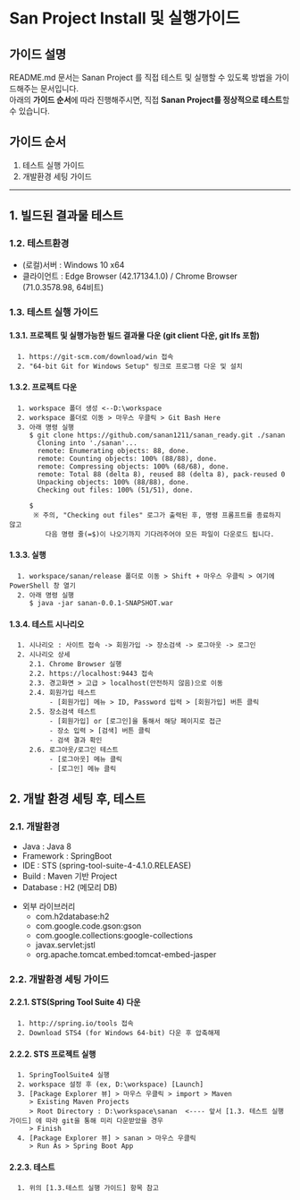 # San Project Install 및 실행가이드

## 가이드 설명
README.md 문서는 Sanan Project 를 직접 테스트 및 실행할 수 있도록 방법을 가이드해주는 문서입니다.   
아래의 **가이드 순서**에 따라 진행해주시면, 직접 **Sanan Project를 정상적으로 테스트**할 수 있습니다.

## 가이드 순서  
1. 테스트 실행 가이드  
2. 개발환경 세팅 가이드

-------------------------------------------------------------------------------------------


## 1. 빌드된 결과물 테스트

### 1.2. 테스트환경
- (로컬)서버 : Windows 10 x64
- 클라이언트 : Edge Browser (42.17134.1.0) / Chrome Browser (71.0.3578.98, 64비트)

### 1.3. 테스트 실행 가이드
#### 1.3.1. 프로젝트 및 실행가능한 빌드 결과물 다운 (git client 다운, git lfs 포함)
      1. https://git-scm.com/download/win 접속
      2. "64-bit Git for Windows Setup" 링크로 프로그램 다운 및 설치

#### 1.3.2. 프로젝트 다운
      1. workspace 폴더 생성 <--D:\workspace
      2. workspace 폴더로 이동 > 마우스 우클릭 > Git Bash Here
      3. 아래 명령 실행
         $ git clone https://github.com/sanan1211/sanan_ready.git ./sanan
           Cloning into './sanan'...
           remote: Enumerating objects: 88, done.
           remote: Counting objects: 100% (88/88), done.
           remote: Compressing objects: 100% (68/68), done.
           remote: Total 88 (delta 8), reused 88 (delta 8), pack-reused 0
           Unpacking objects: 100% (88/88), done.
           Checking out files: 100% (51/51), done.
		
         $
          ※ 주의, "Checking out files" 로그가 출력된 후, 명령 프롬프트를 종료하지 않고
             다음 명령 줄(=$)이 나오기까지 기다려주어야 모든 파일이 다운로드 됩니다. 
            	             
#### 1.3.3. 실행
      1. workspace/sanan/release 폴더로 이동 > Shift + 마우스 우클릭 > 여기에 PowerShell 창 열기
      2. 아래 명령 실행
         $ java -jar sanan-0.0.1-SNAPSHOT.war

#### 1.3.4. 테스트 시나리오
      1. 시나리오 : 사이트 접속 -> 회원가입 -> 장소검색 -> 로그아웃 -> 로그인
      2. 시나리오 상세 
         2.1. Chrome Browser 실행
         2.2. https://localhost:9443 접속
         2.3. 경고화면 > 고급 > localhost(안전하지 않음)으로 이동
         2.4. 회원가입 테스트
              - [회원가입] 메뉴 > ID, Password 입력 > [회원가입] 버튼 클릭
         2.5. 장소검색 테스트
              - [회원가입] or [로그인]을 통해서 해당 페이지로 접근
              - 장소 입력 > [검색] 버튼 클릭
              - 검색 결과 확인
         2.6. 로그아웃/로그인 테스트
              - [로그아웃] 메뉴 클릭
              - [로그인] 메뉴 클릭

## 2. 개발 환경 세팅 후, 테스트

### 2.1. 개발환경

- Java : Java 8
- Framework : SpringBoot 
- IDE : STS (spring-tool-suite-4-4.1.0.RELEASE)
- Build : Maven 기반 Project
- Database : H2 (메모리 DB)
+ 외부 라이브러리
    - com.h2database:h2  
    - com.google.code.gson:gson  
    - com.google.collections:google-collections  
    - javax.servlet:jstl  
    - org.apache.tomcat.embed:tomcat-embed-jasper  



### 2.2. 개발환경 세팅 가이드

#### 2.2.1. STS(Spring Tool Suite 4) 다운
      1. http://spring.io/tools 접속
      2. Download STS4 (for Windows 64-bit) 다운 후 압축해제

#### 2.2.2. STS 프로젝트 실행
      1. SpringToolSuite4 실행
      2. workspace 설정 후 (ex, D:\workspace) [Launch]
      3. [Package Explorer 뷰] > 마우스 우클릭 > import > Maven
         > Existing Maven Projects  
         > Root Directory : D:\workspace\sanan  <---- 앞서 [1.3. 테스트 실행 가이드] 에 따라 git을 통해 미리 다운받았을 경우  
         > Finish  
      4. [Package Explorer 뷰] > sanan > 마우스 우클릭
         > Run As > Spring Boot App
     
#### 2.2.3. 테스트
      1. 위의 [1.3.테스트 실행 가이드] 항목 참고
